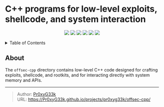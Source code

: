 # C++ programs for low-level exploits, shellcode, and system interaction

<!--   my-icons -->
<p align="center">
    <a href="https://github.com/offsec-cpp/src"><img src="https://img.shields.io/badge/status-Maintenance-orange.svg?style=for-the-badge"></a>
    <a href="https://github.com/Pr0xyG33k/offsec-cpp/graphs/contributors"><img src="https://img.shields.io/github/contributors/Pr0xyG33k/offsec-cpp?style=for-the-badge"></a>
    <a href="https://github.com/Pr0xyG33k/offsec-cpp/stargazers"><img src="https://img.shields.io/github/stars/Pr0xyG33k/offsec-cpp?style=for-the-badge"></a>
    <a href="https://github.com/Pr0xyG33k/offsec-cpp/network/members"><img src="https://img.shields.io/github/forks/Pr0xyG33k/offsec-cpp.svg?style=for-the-badge"></a>
    <a href="https://github.com/Pr0xyG33k/offsec-cpp/issues"><img src="https://img.shields.io/github/issues/Pr0xyG33k/offsec-cpp.svg?style=for-the-badge"></a>
    <a href="https://github.com/Pr0xyG33k/offsec-cpp/blob/master/LICENSE"><img src="https://img.shields.io/github/license/Pr0xyG33k/offsec-cpp.svg?style=for-the-badge"></a>
</p>

<details>
  <summary>Table of Contents</summary>
  <ol>
    <li><a href="#about">about</a></li>
    <li><a href="#projects">projects</a></li>
    <li><a href="#contributing">contributing</a></li>
    <li><a href="#license">license</a></li>
  </ol>
</details>

## About

The `offsec-cpp` directory contains low-level C++ code designed for crafting exploits, shellcode, and rootkits, and for interacting directly with system memory and APIs. 



---

> Author: [Pr0xyG33k](https://github.com/Pr0xyG33k)  
> URL: https://Pr0xyG33k.github.io/projects/pr0xyg33k/offsec-cpp/  

